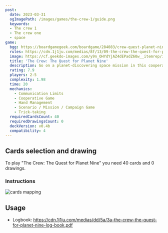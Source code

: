 ```yaml
---
post:
  date: 2023-03-31
  ogImagePath: /images/games/the-crew-1/guide.png
  keywords:
  - The crew 1
  - The crew one
  - space
game:
  bgg: https://boardgamegeek.com/boardgame/284083/crew-quest-planet-nine
  rules: https://cdn.1j1ju.com/medias/8f/13/09-the-crew-the-quest-for-planet-nine-rulebook.pdf
  image: https://cf.geekdo-images.com/y9n_OHYdYjAZ4dEPadZ60w__itemrep/img/gW8_xauBjezcGxnsT2cGgHPb6j4=/fit-in/246x300/filters:strip_icc()/pic5282281.png
  title: 'The Crew: The Quest for Planet Nine'
  description: Go on a planet-discovering space mission in this cooperative trick-taking game. 
  rating: 7.9
  players: 2-5
  complexity: 1.98
  time: 20
  mechanics:
    - Communication Limits
    - Cooperative Game
    - Hand Management
    - Scenario / Mission / Campaign Game
    - Trick-taking 
  requiredCardsCount: 40
  requiredDrawingsCount: 0
  deckVersion: v0.4b
  compatibility: 4
---
```


## Cards selection and drawing

To play "The Crew: The Quest for Planet Nine" you need 40 cards and 0 drawings.

### Instructions

![cards mapping](/images/games/the-crew-1/guide.png)

## Usage

- Logbook: <https://cdn.1j1ju.com/medias/dd/5a/3a-the-crew-the-quest-for-planet-nine-log-book.pdf>
